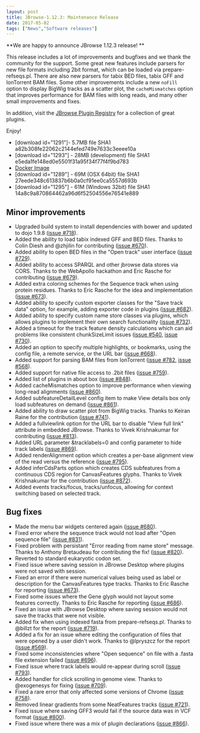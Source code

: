 ```yaml
---
layout: post
title: JBrowse-1.12.3: Maintenance Release
date: 2017-05-02
tags: ["News","Software releases"]
---
```


**We are happy to announce JBrowse 1.12.3 release!  **

This release includes a lot of improvements and bugfixes and we thank the community for the support. Some great new features include parsers for new file formats including 2bit format, which can be loaded via prepare-refseqs.pl. There are also new parsers for tabix BED files, tabix GFF and IonTorrent BAM files. Some other improvements include a new `noFill` option to display BigWig tracks as a scatter plot, the `cacheMismatches` option that improves performance for BAM files with long reads, and many other small improvements and fixes.

In addition, visit the [JBrowse Plugin Registry](https://gmod.github.io/jbrowse-registry/) for a collection of great plugins.

Enjoy!

*   [download id="1291"]- 5.7MB
file SHA1 a82b308fe22062c2144efed749e7633c3eeee10a
*   [download id="1293"] - 28MB (development)
file SHA1 e5eda1fe148ed0e5501f31a95f34f77f4f9bd783
*   [Docker Image](https://hub.docker.com/r/jbrowse/gmod-jbrowse/)
*   [download id="1289"] - 69M (OSX 64bit)
file SHA1 27eede348c613837b6b0a0cf91ee0ca5557d693b
*   [download id="1295"] - 61M (Windows 32bit)
file SHA1 14a8c9a870864462a96d6f52504556e76541e889

## Minor improvements

*   Upgraded build system to install dependencies with bower and
updated to dojo 1.9.8 ([issue #718](https://github.com/gmod/jbrowse/issues/718)).
*   Added the ability to load tabix indexed GFF and BED files.
Thanks to Colin Diesh and @zhjilin for contributing ([issue #670](https://github.com/gmod/jbrowse/issues/670)).
*   Added ability to open BED files in the "Open track" user interface
([issue #729](https://github.com/gmod/jbrowse/issues/729)).
*   Added ability to access SPARQL and other jbrowse data stores via
CORS. Thanks to the WebApollo hackathon and Eric Rasche for
contributing ([issue #679](https://github.com/gmod/jbrowse/issues/679)).
*   Added extra coloring schemes for the Sequence track when using
protein residues. Thanks to Eric Rasche for the idea and
implementation ([issue #673](https://github.com/gmod/jbrowse/issues/673)).
*   Added ability to specify custom exporter classes for the "Save
track data" option, for example, adding exporter code in plugins
([issue #682](https://github.com/gmod/jbrowse/issues/682)).
*   Added ability to specify custom name store classes via plugins,
which allows plugins to implement their own search functionality
([issue #732](https://github.com/gmod/jbrowse/issues/732)).
*   Added a timeout for the track feature density calculations which
can aid problems like consistent chunkSizeLimit issues
([issue #540](https://github.com/gmod/jbrowse/issues/540), [issue #730](https://github.com/gmod/jbrowse/issues/730)).
*   Added an option to specify multiple highlights, or bookmarks,
using the config file, a remote service, or the URL bar
([issue #668](https://github.com/gmod/jbrowse/issues/668)).
*   Added support for parsing BAM files from IonTorrent ([issue #782](https://github.com/gmod/jbrowse/issues/782),
[issue #568](https://github.com/gmod/jbrowse/issues/568)).
*   Added support for native file access to .2bit files ([issue #759](https://github.com/gmod/jbrowse/issues/759)).
*   Added list of plugins in about box ([issue #848](https://github.com/gmod/jbrowse/issues/848)).
*   Added cacheMismatches option to improve performance when viewing
long-read alignments ([issue #860](https://github.com/gmod/jbrowse/issues/860)).
*   Added subfeatureDetailLevel config item to make View details box
only load subfeatures on demand ([issue #861](https://github.com/gmod/jbrowse/issues/861)).
*   Added ability to draw scatter plot from BigWig tracks. Thanks to
Keiran Raine for the contribution ([issue #741](https://github.com/gmod/jbrowse/issues/741)).
*   Added a fullviewlink option for the URL bar to disable "View full
link" attribute in embedded JBrowse. Thanks to Vivek Krishnakumar
for contributing ([issue #813](https://github.com/gmod/jbrowse/issues/813)).
*   Added URL parameter &tracklabels=0 and config parameter to hide
track labels ([issue #869](https://github.com/gmod/jbrowse/issues/869)).
*   Added renderAlignment option which creates a per-base alignment
view of the read versus the reference ([issue #795](https://github.com/gmod/jbrowse/issues/795)).
*   Added inferCdsParts option which creates CDS subfeatures from a
continuous CDS region for CanvasFeatures glyphs. Thanks to
Vivek Krishnakumar for the contribution ([issue #872](https://github.com/gmod/jbrowse/issues/872)).
*   Added events tracks/focus, tracks/unfocus, allowing for context
switching based on selected track.

## Bug fixes

*   Made the menu bar widgets centered again ([issue #680](https://github.com/gmod/jbrowse/issues/680)).
*   Fixed error where the sequence track would not load after "Open
sequence file" ([issue #831](https://github.com/gmod/jbrowse/issues/831)).
*   Fixed problem with persistant "Error reading from name store"
message. Thanks to Anthony Bretaudeau for contributing the fix!
([issue #820](https://github.com/gmod/jbrowse/issues/820)).
*   Reverted to standard eukaryotic codon set.
*   Fixed issue where saving session in JBrowse Desktop where plugins
were not saved with session.
*   Fixed an error if there were numerical values being used as label
or description for the CanvasFeatures type tracks. Thanks to
Eric Rasche for reporting ([issue #673](https://github.com/gmod/jbrowse/issues/673)).
*   Fixed some issues where the Gene glyph would not layout some
features correctly. Thanks to Eric Rasche for reporting
([issue #686](https://github.com/gmod/jbrowse/issues/686)).
*   Fixed an issue with JBrowse Desktop where saving session would not
save the tracks that were not visible.
*   Added fix when using indexed fasta from prepare-refseqs.pl.
Thanks to @billzt for the report ([issue #719](https://github.com/gmod/jbrowse/issues/719)).
*   Added a fix for an issue where editing the configuration of files
that were opened by a user didn't work. Thanks to @lpryszcz for
the report ([issue #569](https://github.com/gmod/jbrowse/issues/569)).
*   Fixed some inconsistencies where "Open sequence" on file with a
.fasta file extension failed ([issue #696](https://github.com/gmod/jbrowse/issues/696)).
*   Fixed issue where track labels would re-appear during scroll
([issue #793](https://github.com/gmod/jbrowse/issues/793)).
*   Added handler for click scrolling in genome view. Thanks to
@exogenesys for fixing ([issue #709](https://github.com/gmod/jbrowse/issues/709)).
*   Fixed a rare error that only affected some versions of Chrome
([issue #758](https://github.com/gmod/jbrowse/issues/758)).
*   Removed linear gradients from some NeatFeatures tracks
([issue #721](https://github.com/gmod/jbrowse/issues/721)).
*   Fixed issue where saving GFF3 would fail if the source data
was in VCF format ([issue #800](https://github.com/gmod/jbrowse/issues/800)).
*   Fixed issue where there was a mix of plugin declarations
([issue #866](https://github.com/gmod/jbrowse/issues/866)).